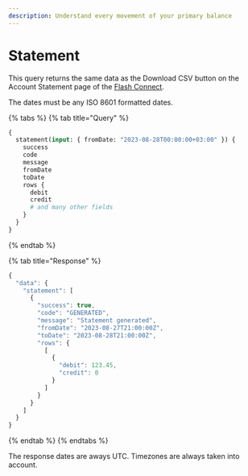 ```yaml
---
description: Understand every movement of your primary balance
---
```


# Statement

This query returns the same data as the Download CSV button on the Account Statement page of the [Flash Connect](https://connect.uat.flash-payments.com.au/).

The dates must be any ISO 8601 formatted dates.

{% tabs %}
{% tab title="Query" %}
```graphql
{
  statement(input: { fromDate: "2023-08-28T00:00:00+03:00" }) {
    success
    code
    message
    fromDate
    toDate
    rows {
      debit
      credit
      # and many other fields
    }
  }
}
```
{% endtab %}

{% tab title="Response" %}
```javascript
{
  "data": {
    "statement": [
      {
        "success": true,
        "code": "GENERATED",
        "message": "Statement generated",
        "fromDate": "2023-08-27T21:00:00Z",
        "toDate": "2023-08-28T21:00:00Z",
        "rows": {
          [
            {
              "debit": 123.45,
              "credit": 0
            }
          ]
        }
      }
    ]
  }
}
```
{% endtab %}
{% endtabs %}

The response dates are aways UTC. Timezones are always taken into account.
